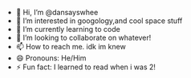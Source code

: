 - 👋 Hi, I’m @dansayswhee
- 👀 I’m interested in googology,and cool space stuff
- 🌱 I’m currently learning to code
- 💞️ I’m looking to collaborate on whatever!
- 📫 How to reach me. idk im knew
- 😄 Pronouns: He/Him
- ⚡ Fun fact: I learned to read when i was 2!

<!---
dansayswhee/dansayswhee is a ✨ special ✨ repository because its `README.md` (this file) appears on your GitHub profile.
You can click the Preview link to take a look at your changes.
--->
